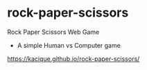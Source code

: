 # rock-paper-scissors

Rock Paper Scissors Web Game

- A simple Human vs Computer game

https://kacique.github.io/rock-paper-scissors/
